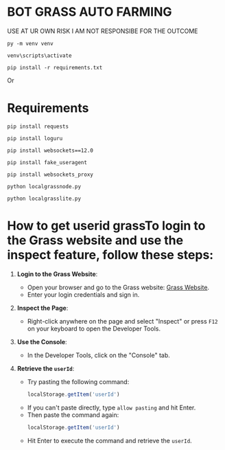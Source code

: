# BOT GRASS AUTO FARMING
USE AT UR OWN RISK 
I AM NOT RESPONSIBE FOR THE OUTCOME

```
py -m venv venv
```
```
venv\scripts\activate
```
```
pip install -r requirements.txt
```
Or 

# Requirements

```
pip install requests
```
```
pip install loguru
```
```
pip install websockets==12.0
```
```
pip install fake_useragent
```
```
pip install websockets_proxy
```
```
python localgrassnode.py
```
```
python localgrasslite.py
```

# How to get userid grassTo login to the Grass website and use the inspect feature, follow these steps:

1. **Login to the Grass Website**:
    - Open your browser and go to the Grass website: [Grass Website](https://app.getgrass.io/dashboard/store).
    - Enter your login credentials and sign in.

2. **Inspect the Page**:
    - Right-click anywhere on the page and select "Inspect" or press `F12` on your keyboard to open the Developer Tools.

3. **Use the Console**:
    - In the Developer Tools, click on the "Console" tab.

4. **Retrieve the `userId`**:
    - Try pasting the following command:
      ```javascript
      localStorage.getItem('userId')
      ```
    - If you can't paste directly, type `allow pasting` and hit Enter.
    - Then paste the command again:
      ```javascript
      localStorage.getItem('userId')
      ```
    - Hit Enter to execute the command and retrieve the `userId`.

